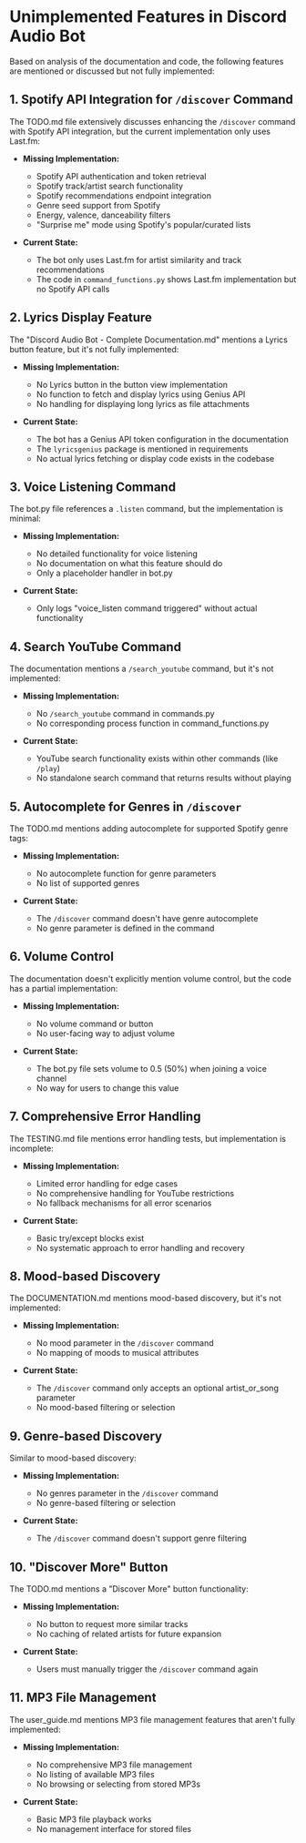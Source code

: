 # Unimplemented Features in Discord Audio Bot

Based on analysis of the documentation and code, the following features are mentioned or discussed but not fully implemented:

## 1. Spotify API Integration for `/discover` Command

The TODO.md file extensively discusses enhancing the `/discover` command with Spotify API integration, but the current implementation only uses Last.fm:

- **Missing Implementation:**
  - Spotify API authentication and token retrieval
  - Spotify track/artist search functionality
  - Spotify recommendations endpoint integration
  - Genre seed support from Spotify
  - Energy, valence, danceability filters
  - "Surprise me" mode using Spotify's popular/curated lists

- **Current State:**
  - The bot only uses Last.fm for artist similarity and track recommendations
  - The code in `command_functions.py` shows Last.fm implementation but no Spotify API calls

## 2. Lyrics Display Feature

The "Discord Audio Bot - Complete Documentation.md" mentions a Lyrics button feature, but it's not fully implemented:

- **Missing Implementation:**
  - No Lyrics button in the button view implementation
  - No function to fetch and display lyrics using Genius API
  - No handling for displaying long lyrics as file attachments

- **Current State:**
  - The bot has a Genius API token configuration in the documentation
  - The `lyricsgenius` package is mentioned in requirements
  - No actual lyrics fetching or display code exists in the codebase

## 3. Voice Listening Command

The bot.py file references a `.listen` command, but the implementation is minimal:

- **Missing Implementation:**
  - No detailed functionality for voice listening
  - No documentation on what this feature should do
  - Only a placeholder handler in bot.py

- **Current State:**
  - Only logs "voice_listen command triggered" without actual functionality

## 4. Search YouTube Command

The documentation mentions a `/search_youtube` command, but it's not implemented:

- **Missing Implementation:**
  - No `/search_youtube` command in commands.py
  - No corresponding process function in command_functions.py

- **Current State:**
  - YouTube search functionality exists within other commands (like `/play`)
  - No standalone search command that returns results without playing

## 5. Autocomplete for Genres in `/discover`

The TODO.md mentions adding autocomplete for supported Spotify genre tags:

- **Missing Implementation:**
  - No autocomplete function for genre parameters
  - No list of supported genres

- **Current State:**
  - The `/discover` command doesn't have genre autocomplete
  - No genre parameter is defined in the command

## 6. Volume Control

The documentation doesn't explicitly mention volume control, but the code has a partial implementation:

- **Missing Implementation:**
  - No volume command or button
  - No user-facing way to adjust volume

- **Current State:**
  - The bot.py file sets volume to 0.5 (50%) when joining a voice channel
  - No way for users to change this value

## 7. Comprehensive Error Handling

The TESTING.md file mentions error handling tests, but implementation is incomplete:

- **Missing Implementation:**
  - Limited error handling for edge cases
  - No comprehensive handling for YouTube restrictions
  - No fallback mechanisms for all error scenarios

- **Current State:**
  - Basic try/except blocks exist
  - No systematic approach to error handling and recovery

## 8. Mood-based Discovery

The DOCUMENTATION.md mentions mood-based discovery, but it's not implemented:

- **Missing Implementation:**
  - No mood parameter in the `/discover` command
  - No mapping of moods to musical attributes

- **Current State:**
  - The `/discover` command only accepts an optional artist_or_song parameter
  - No mood-based filtering or selection

## 9. Genre-based Discovery

Similar to mood-based discovery:

- **Missing Implementation:**
  - No genres parameter in the `/discover` command
  - No genre-based filtering or selection

- **Current State:**
  - The `/discover` command doesn't support genre filtering

## 10. "Discover More" Button

The TODO.md mentions a "Discover More" button functionality:

- **Missing Implementation:**
  - No button to request more similar tracks
  - No caching of related artists for future expansion

- **Current State:**
  - Users must manually trigger the `/discover` command again

## 11. MP3 File Management

The user_guide.md mentions MP3 file management features that aren't fully implemented:

- **Missing Implementation:**
  - No comprehensive MP3 file management
  - No listing of available MP3 files
  - No browsing or selecting from stored MP3s

- **Current State:**
  - Basic MP3 file playback works
  - No management interface for stored files
